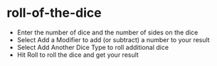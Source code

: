 # roll-of-the-dice

- Enter the number of dice and the number of sides on the dice
- Select Add a Modifier to add (or subtract) a number to your result
- Select Add Another Dice Type to roll additional dice
- Hit Roll to roll the dice and get your result
